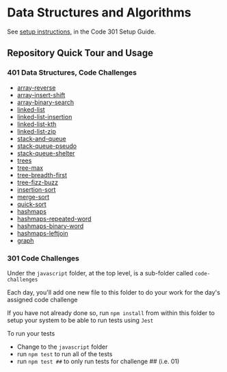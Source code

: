 # Data Structures and Algorithms

See [setup instructions](https://codefellows.github.io/setup-guide/code-301/3-code-challenges), in the Code 301 Setup Guide.

## Repository Quick Tour and Usage

### 401 Data Structures, Code Challenges

- [array-reverse](./c-sharp/array-reverse/README.md)
- [array-insert-shift](./c-sharp/array-insert-shift/README.md)
- [array-binary-search](./c-sharp/array-binary-search/README.md)
- [linked-list](./dotnet/DataStructures/README.md)
- [linked-list-insertion](./dotnet/DataStructures/README.md)
- [linked-list-kth](./dotnet/DataStructures/README.md)
- [linked-list-zip](./dotnet/DataStructures/README.md)
- [stack-and-queue](./dotnet/DataStructures/CodeChallenges/Lab09-stacks-and-queues/README.md)
- [stack-queue-pseudo](./dotnet/DataStructures/CodeChallenges/Lab10-stack-queue-pseudo/README.md)
- [stack-queue-shelter](./dotnet/DataStructures/CodeChallenges/Challenge12-stack-queue-animal-shelter/README.md)
- [trees](./dotnet/DataStructures/CodeChallenges/CC15-trees/README.md)
- [tree-max](./dotnet/DataStructures/CodeChallenges/CC16-tree-max/README.md)
- [tree-breadth-first](./dotnet/DataStructures/CodeChallenges/CC17-tree-breadth-first/README.md)
- [tree-fizz-buzz](./dotnet/DataStructures/CodeChallenges/CC18-FizzBuzz/README.md)
- [insertion-sort](./dotnet/DataStructures/CodeChallenges/CC26-insertion-sort/README.md)
- [merge-sort](./dotnet/DataStructures/CodeChallenges/CC27-merge-sort/README.md)
- [quick-sort](./dotnet/DataStructures/CodeChallenges/CC28-quick-sort/README.md)
- [hashmaps](./dotnet/DataStructures/CodeChallenges/CC30-hashmaps/README.md)
- [hashmaps-repeated-word](./dotnet/DataStructures/CodeChallenges/CC31-hashmap-repeated-word/README.md)
- [hashmaps-binary-word](./dotnet/DataStructures/CodeChallenges/CC32-hashmap-binar-word/README.md)
- [hashmaps-leftjoin](./dotnet/DataStructures/CodeChallenges/CC33-hashmap-left-join/README.md)
- [graph](./dotnet/DataStructures/CodeChallenges/CC34-graphs/README.md)

### 301 Code Challenges

Under the `javascript` folder, at the top level, is a sub-folder called `code-challenges`

Each day, you'll add one new file to this folder to do your work for the day's assigned code challenge

If you have not already done so, run `npm install` from within this folder to setup your system to be able to run tests using `Jest`

To run your tests

- Change to the `javascript` folder
- run `npm test` to run all of the tests
- run `npm test ##` to only run tests for challenge ## (i.e. 01)
